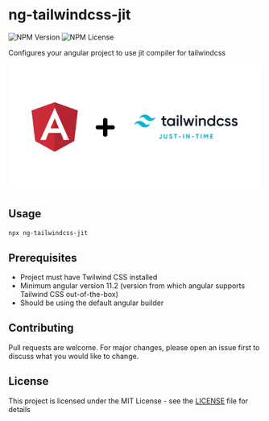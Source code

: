 # ng-tailwindcss-jit

![NPM Version](https://img.shields.io/npm/v/ng-tailwindcss-jit)
![NPM License](https://img.shields.io/npm/l/ng-tailwindcss-jit)

Configures your angular project to use jit compiler for tailwindcss

![Angular + Tailwind CSS JIT](./ng-tailwindcss-jit.png)

## Usage

```
npx ng-tailwindcss-jit
```

## Prerequisites

- Project must have Twilwind CSS installed
- Minimum angular version 11.2 (version from which angular supports Tailwind CSS out-of-the-box)
- Should be using the default angular builder

## Contributing

Pull requests are welcome. For major changes, please open an issue first to discuss what you would like to change.

## License

This project is licensed under the MIT License - see the [LICENSE](./LICENSE) file for details
